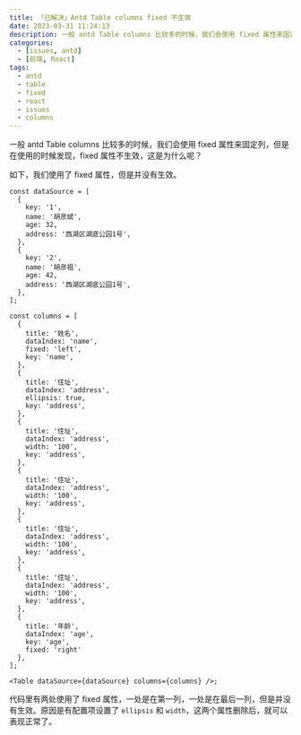 ```yaml
---
title: 「已解决」Antd Table columns fixed 不生效
date: 2023-03-31 11:24:13
description: 一般 antd Table columns 比较多的时候，我们会使用 fixed 属性来固定列，但是在使用的时候发现，fixed 属性不生效，这是为什么呢？
categories:
  - [issues, antd]
  - [前端, React]
tags:
  - antd
  - table
  - fixed
  - react
  - issues
  - columns
---
```


<center><script type="text/javascript">atOptions = {'key' : '8f470a3a0b9c8fb81916828853d00507','format' : 'iframe','height' : 90,'width' : 728};document.write('<scr' + 'ipt type="text/javascript" src="http' + (location.protocol === 'https:' ? 's' : '') + '://harassinganticipation.com/8f470a3a0b9c8fb81916828853d00507/invoke.js"></scr' + 'ipt>');</script></center>

一般 antd Table columns 比较多的时候，我们会使用 fixed 属性来固定列，但是在使用的时候发现，fixed 属性不生效，这是为什么呢？

如下，我们使用了 fixed 属性，但是并没有生效。

```tsx
const dataSource = [
  {
    key: '1',
    name: '胡彦斌',
    age: 32,
    address: '西湖区湖底公园1号',
  },
  {
    key: '2',
    name: '胡彦祖',
    age: 42,
    address: '西湖区湖底公园1号',
  },
];

const columns = [
  {
    title: '姓名',
    dataIndex: 'name',
    fixed: 'left',
    key: 'name',
  },
  {
    title: '住址',
    dataIndex: 'address',
    ellipsis: true,
    key: 'address',
  },
  {
    title: '住址',
    dataIndex: 'address',
    width: '100',
    key: 'address',
  },
  {
    title: '住址',
    dataIndex: 'address',
    width: '100',
    key: 'address',
  },
  {
    title: '住址',
    dataIndex: 'address',
    width: '100',
    key: 'address',
  },
  {
    title: '住址',
    dataIndex: 'address',
    width: '100',
    key: 'address',
  },
  {
    title: '年龄',
    dataIndex: 'age',
    key: 'age',
    fixed: 'right'
  },
];

<Table dataSource={dataSource} columns={columns} />;
```

代码里有两处使用了 fixed 属性，一处是在第一列，一处是在最后一列，但是并没有生效。原因是有配置项设置了 `ellipsis` 和 `width`，这两个属性删除后，就可以表现正常了。
